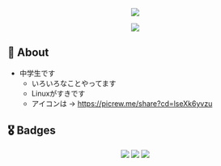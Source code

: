 <p align="center">
  <img src="https://capsule-render.vercel.app/api?type=waving&height=200&color=gradient" />
</p>

<p align="center">
  <img src="https://readme-typing-svg.herokuapp.com?font=Fira+Code&pause=1000&center=true&width=435&lines=Hi%2C+I'm+Aoi." />
</p>


## 🌺 About
- 中学生です
  - いろいろなことやってます
  - Linuxがすきです
  - アイコンは -> https://picrew.me/share?cd=lseXk6yvzu
 
## 🎖 Badges
<p align="center">
  <img src="https://img.shields.io/badge/-Arch%20Linux-3b4252.svg?logo=archlinux&style=flat-square" />
  <img src="https://img.shields.io/badge/-Go-76E1FE.svg?logo=go&style=flat-square" />
  <img src="https://img.shields.io/badge/-Python-FFE873.svg?logo=python&style=flat-square" />
</p>
